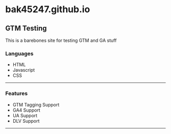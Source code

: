 # bak45247.github.io
## GTM Testing

This is a barebones site for testing GTM and GA stuff

### Languages
- HTML
- Javascript
- CSS
- ---------------------

### Features
- GTM Tagging Support
- GA4 Support
- UA Support
- DLV Support
----------------------
